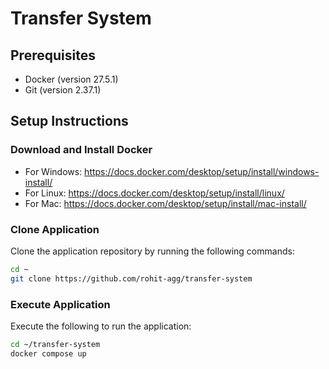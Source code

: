 # Transfer System

## Prerequisites

- Docker (version 27.5.1)
- Git (version 2.37.1)

## Setup Instructions

### Download and Install Docker

- For Windows: https://docs.docker.com/desktop/setup/install/windows-install/
- For Linux: https://docs.docker.com/desktop/setup/install/linux/
- For Mac: https://docs.docker.com/desktop/setup/install/mac-install/

### Clone Application

Clone the application repository by running the following commands:

```sh
cd ~
git clone https://github.com/rohit-agg/transfer-system
```

### Execute Application

Execute the following to run the application:

```sh
cd ~/transfer-system
docker compose up
```
